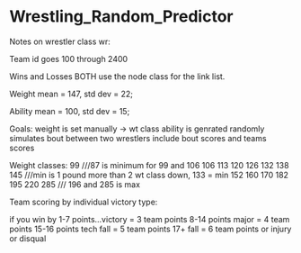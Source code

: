 # Wrestling_Random_Predictor

Notes on wrestler class wr:

Team id goes 100 through 2400

Wins and Losses BOTH use the node class for the link list.


Weight  mean = 147, std dev = 22;

Ability mean = 100, std dev = 15;

Goals:
weight is set manually -> wt class
ability is genrated randomly
simulates bout between two wrestlers
include bout scores and teams scores

Weight classes:
99    ///87 is minimum for 99 and 106
106
113
120
126
132
138
145 ///min is 1 pound more than 2 wt class down, 133 = min
152
160
170
182
195
220
285 /// 196 and 285 is max

Team scoring by individual victory type:

if you win by 1-7 points...victory   = 3 team points
              8-14 points  major     = 4 team points
              15-16 points tech fall = 5 team points
              17+          fall      = 6 team points
              or injury or disqual


